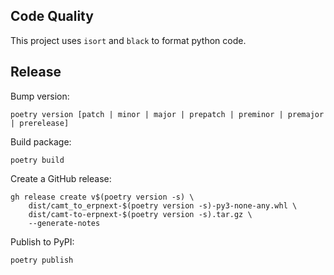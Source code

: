 ## Code Quality

This project uses `isort` and `black` to format python code.

## Release

Bump version:

```
poetry version [patch | minor | major | prepatch | preminor | premajor | prerelease]
```

Build package:

```
poetry build
```

Create a GitHub release:

```
gh release create v$(poetry version -s) \
    dist/camt_to_erpnext-$(poetry version -s)-py3-none-any.whl \
    dist/camt-to-erpnext-$(poetry version -s).tar.gz \
    --generate-notes
```

Publish to PyPI:

```
poetry publish
```
